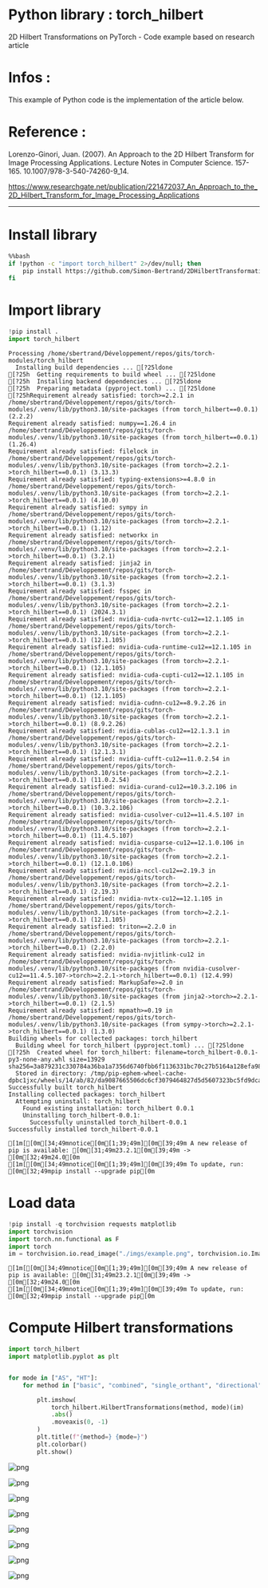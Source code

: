 # Python library : torch_hilbert

2D Hilbert Transformations on PyTorch - Code example based on research article


# Infos :

This example of Python code is the implementation of the article below.

# Reference :

Lorenzo-Ginori, Juan. (2007). An Approach to the 2D Hilbert Transform for Image Processing Applications. Lecture Notes in Computer Science. 157-165. 10.1007/978-3-540-74260-9_14.

https://www.researchgate.net/publication/221472037_An_Approach_to_the_2D_Hilbert_Transform_for_Image_Processing_Applications


<hr />


# Install library



```bash
%%bash
if !python -c "import torch_hilbert" 2>/dev/null; then
    pip install https://github.com/Simon-Bertrand/2DHilbertTransformations-PyTorch/archive/main.zip
fi
```

# Import library



```python
!pip install .
import torch_hilbert
```

    Processing /home/sbertrand/Développement/repos/gits/torch-modules/torch_hilbert
      Installing build dependencies ... [?25ldone
    [?25h  Getting requirements to build wheel ... [?25ldone
    [?25h  Installing backend dependencies ... [?25ldone
    [?25h  Preparing metadata (pyproject.toml) ... [?25ldone
    [?25hRequirement already satisfied: torch>=2.2.1 in /home/sbertrand/Développement/repos/gits/torch-modules/.venv/lib/python3.10/site-packages (from torch_hilbert==0.0.1) (2.2.2)
    Requirement already satisfied: numpy==1.26.4 in /home/sbertrand/Développement/repos/gits/torch-modules/.venv/lib/python3.10/site-packages (from torch_hilbert==0.0.1) (1.26.4)
    Requirement already satisfied: filelock in /home/sbertrand/Développement/repos/gits/torch-modules/.venv/lib/python3.10/site-packages (from torch>=2.2.1->torch_hilbert==0.0.1) (3.13.3)
    Requirement already satisfied: typing-extensions>=4.8.0 in /home/sbertrand/Développement/repos/gits/torch-modules/.venv/lib/python3.10/site-packages (from torch>=2.2.1->torch_hilbert==0.0.1) (4.10.0)
    Requirement already satisfied: sympy in /home/sbertrand/Développement/repos/gits/torch-modules/.venv/lib/python3.10/site-packages (from torch>=2.2.1->torch_hilbert==0.0.1) (1.12)
    Requirement already satisfied: networkx in /home/sbertrand/Développement/repos/gits/torch-modules/.venv/lib/python3.10/site-packages (from torch>=2.2.1->torch_hilbert==0.0.1) (3.2.1)
    Requirement already satisfied: jinja2 in /home/sbertrand/Développement/repos/gits/torch-modules/.venv/lib/python3.10/site-packages (from torch>=2.2.1->torch_hilbert==0.0.1) (3.1.3)
    Requirement already satisfied: fsspec in /home/sbertrand/Développement/repos/gits/torch-modules/.venv/lib/python3.10/site-packages (from torch>=2.2.1->torch_hilbert==0.0.1) (2024.3.1)
    Requirement already satisfied: nvidia-cuda-nvrtc-cu12==12.1.105 in /home/sbertrand/Développement/repos/gits/torch-modules/.venv/lib/python3.10/site-packages (from torch>=2.2.1->torch_hilbert==0.0.1) (12.1.105)
    Requirement already satisfied: nvidia-cuda-runtime-cu12==12.1.105 in /home/sbertrand/Développement/repos/gits/torch-modules/.venv/lib/python3.10/site-packages (from torch>=2.2.1->torch_hilbert==0.0.1) (12.1.105)
    Requirement already satisfied: nvidia-cuda-cupti-cu12==12.1.105 in /home/sbertrand/Développement/repos/gits/torch-modules/.venv/lib/python3.10/site-packages (from torch>=2.2.1->torch_hilbert==0.0.1) (12.1.105)
    Requirement already satisfied: nvidia-cudnn-cu12==8.9.2.26 in /home/sbertrand/Développement/repos/gits/torch-modules/.venv/lib/python3.10/site-packages (from torch>=2.2.1->torch_hilbert==0.0.1) (8.9.2.26)
    Requirement already satisfied: nvidia-cublas-cu12==12.1.3.1 in /home/sbertrand/Développement/repos/gits/torch-modules/.venv/lib/python3.10/site-packages (from torch>=2.2.1->torch_hilbert==0.0.1) (12.1.3.1)
    Requirement already satisfied: nvidia-cufft-cu12==11.0.2.54 in /home/sbertrand/Développement/repos/gits/torch-modules/.venv/lib/python3.10/site-packages (from torch>=2.2.1->torch_hilbert==0.0.1) (11.0.2.54)
    Requirement already satisfied: nvidia-curand-cu12==10.3.2.106 in /home/sbertrand/Développement/repos/gits/torch-modules/.venv/lib/python3.10/site-packages (from torch>=2.2.1->torch_hilbert==0.0.1) (10.3.2.106)
    Requirement already satisfied: nvidia-cusolver-cu12==11.4.5.107 in /home/sbertrand/Développement/repos/gits/torch-modules/.venv/lib/python3.10/site-packages (from torch>=2.2.1->torch_hilbert==0.0.1) (11.4.5.107)
    Requirement already satisfied: nvidia-cusparse-cu12==12.1.0.106 in /home/sbertrand/Développement/repos/gits/torch-modules/.venv/lib/python3.10/site-packages (from torch>=2.2.1->torch_hilbert==0.0.1) (12.1.0.106)
    Requirement already satisfied: nvidia-nccl-cu12==2.19.3 in /home/sbertrand/Développement/repos/gits/torch-modules/.venv/lib/python3.10/site-packages (from torch>=2.2.1->torch_hilbert==0.0.1) (2.19.3)
    Requirement already satisfied: nvidia-nvtx-cu12==12.1.105 in /home/sbertrand/Développement/repos/gits/torch-modules/.venv/lib/python3.10/site-packages (from torch>=2.2.1->torch_hilbert==0.0.1) (12.1.105)
    Requirement already satisfied: triton==2.2.0 in /home/sbertrand/Développement/repos/gits/torch-modules/.venv/lib/python3.10/site-packages (from torch>=2.2.1->torch_hilbert==0.0.1) (2.2.0)
    Requirement already satisfied: nvidia-nvjitlink-cu12 in /home/sbertrand/Développement/repos/gits/torch-modules/.venv/lib/python3.10/site-packages (from nvidia-cusolver-cu12==11.4.5.107->torch>=2.2.1->torch_hilbert==0.0.1) (12.4.99)
    Requirement already satisfied: MarkupSafe>=2.0 in /home/sbertrand/Développement/repos/gits/torch-modules/.venv/lib/python3.10/site-packages (from jinja2->torch>=2.2.1->torch_hilbert==0.0.1) (2.1.5)
    Requirement already satisfied: mpmath>=0.19 in /home/sbertrand/Développement/repos/gits/torch-modules/.venv/lib/python3.10/site-packages (from sympy->torch>=2.2.1->torch_hilbert==0.0.1) (1.3.0)
    Building wheels for collected packages: torch_hilbert
      Building wheel for torch_hilbert (pyproject.toml) ... [?25ldone
    [?25h  Created wheel for torch_hilbert: filename=torch_hilbert-0.0.1-py3-none-any.whl size=13929 sha256=3a879231c330784a36ba1a7356d6740fbb6f1136331bc70c27b5164a128efa98
      Stored in directory: /tmp/pip-ephem-wheel-cache-dpbc1jxc/wheels/14/ab/82/da9087665506dc6cf3079464827d5d5607323bc5fd9dca4f6e
    Successfully built torch_hilbert
    Installing collected packages: torch_hilbert
      Attempting uninstall: torch_hilbert
        Found existing installation: torch_hilbert 0.0.1
        Uninstalling torch_hilbert-0.0.1:
          Successfully uninstalled torch_hilbert-0.0.1
    Successfully installed torch_hilbert-0.0.1
    
    [1m[[0m[34;49mnotice[0m[1;39;49m][0m[39;49m A new release of pip is available: [0m[31;49m23.2.1[0m[39;49m -> [0m[32;49m24.0[0m
    [1m[[0m[34;49mnotice[0m[1;39;49m][0m[39;49m To update, run: [0m[32;49mpip install --upgrade pip[0m


# Load data



```python
!pip install -q torchvision requests matplotlib
import torchvision
import torch.nn.functional as F
import torch
im = torchvision.io.read_image("./imgs/example.png", torchvision.io.ImageReadMode.GRAY).divide(255)

```

    
    [1m[[0m[34;49mnotice[0m[1;39;49m][0m[39;49m A new release of pip is available: [0m[31;49m23.2.1[0m[39;49m -> [0m[32;49m24.0[0m
    [1m[[0m[34;49mnotice[0m[1;39;49m][0m[39;49m To update, run: [0m[32;49mpip install --upgrade pip[0m


# Compute Hilbert transformations



```python
import torch_hilbert
import matplotlib.pyplot as plt


for mode in ["AS", "HT"]:
    for method in ["basic", "combined", "single_orthant", "directional"]:

        plt.imshow(
            torch_hilbert.HilbertTransformations(method, mode)(im)
            .abs()
            .moveaxis(0, -1)
        )
        plt.title(f"{method=} {mode=}")
        plt.colorbar()
        plt.show()
```


    
![png](figs/README_10_0.png)
    



    
![png](figs/README_10_1.png)
    



    
![png](figs/README_10_2.png)
    



    
![png](figs/README_10_3.png)
    



    
![png](figs/README_10_4.png)
    



    
![png](figs/README_10_5.png)
    



    
![png](figs/README_10_6.png)
    



    
![png](figs/README_10_7.png)
    

